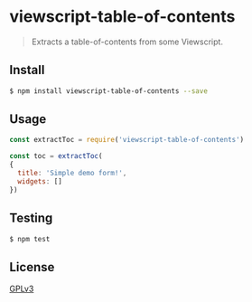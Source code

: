 # viewscript-table-of-contents

> Extracts a table-of-contents from some Viewscript.

## <a name="install"></a>Install
```bash
$ npm install viewscript-table-of-contents --save
```

## <a name="usage"></a>Usage

```javascript
const extractToc = require('viewscript-table-of-contents')

const toc = extractToc(
{
  title: 'Simple demo form!',
  widgets: []
})

```

## <a name="test"></a>Testing

```bash
$ npm test
```

## <a name="license"></a>License
[GPLv3](https://github.com/wmfs/viewscript/blob/master/LICENSE)
